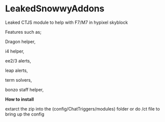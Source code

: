 # LeakedSnowwyAddons
Leaked CTJS module to help with F7/M7 in hypixel skyblock

Features such as;

Dragon helper, 

i4 helper, 

ee2/3 alerts,

leap alerts, 

term solvers,

bonzo staff helper, 


**How to install**

extarct the zip into the (config/ChatTriggers/modules) folder or do /ct file to bring up the config 
